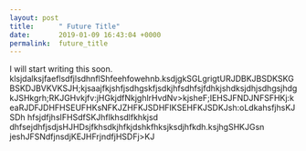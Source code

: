 ```yaml
---
layout: post
title:      " Future Title"
date:       2019-01-09 16:43:04 +0000
permalink:  future_title
---
```


I will start writing this soon. klsjdalksjfaeflsdfjlsdhnflShfeehfowehnb.ksdjgkSGLgrigtURJDBKJBSDKSKGBSKDJBVKVKSJH;kjsaajfkjshfjsdhgskfjsdkjhfsdhfsjfdhkjshdksjdhjsdhgsjhdgkJSHkgrh;RKJGHvkjfv:jHGkjdfNkjghlrHvdNv>kjsheF;IEHSJFNDJNFSFHKj:keaRJDFJDHFHSEUFHKsNFKJZHFKJSDHFIKSEHFKJSDKJsh:oLdkahsfjhsKJSDh hfsjdfjhsIFHSdfSKJhflkhsdlfkhkjsd dhfsejdhfjsdjsHJHDsjfkhsdkjhfkjdshkfhksjksdjhfkdh.ksjhgSHKJGsn jeshJFSNdfjnsdjKEJHFrjndfjHSDFj>KJ
